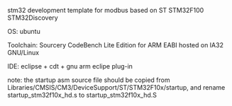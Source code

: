 stm32 development template for modbus based on ST STM32F100 STM32Discovery

OS: ubuntu

Toolchain: Sourcery CodeBench Lite Edition for ARM EABI hosted on IA32 GNU/Linux 

IDE: eclipse + cdt + gnu arm eclipe plug-in

note: the startup asm source file should be copied from Libraries/CMSIS/CM3/DeviceSupport/ST/STM32F10x/startup, and rename startup_stm32f10x_hd.s to startup_stm32f10x_hd.S
